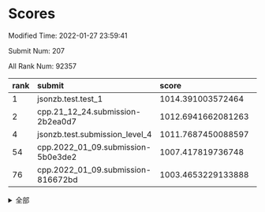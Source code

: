 # Scores

Modified Time: 2022-01-27 23:59:41

Submit Num: 207

All Rank Num: 92357

| rank |               submit               |       score        |       sigma        | pk_num |
| :--- | :--------------------------------- | :----------------- | :----------------- | :----- |
| 1    | jsonzb.test.test_1                 | 1014.391003572464  | 0.8406273898687159 | 1782   |
| 2    | cpp.21_12_24.submission-2b2ea0d7   | 1012.6941662081263 | 0.7751006830778866 | 1788   |
| 4    | jsonzb.test.submission_level_4     | 1011.7687450088597 | 0.7777134775916338 | 1784   |
| 54   | cpp.2022_01_09.submission-5b0e3de2 | 1007.417819736748  | 0.7292729426866263 | 1790   |
| 76   | cpp.2022_01_09.submission-816672bd | 1003.4653229133888 | 0.7124205177555122 | 1784   |


<details>
<summary>全部</summary>

| rank |                 submit                 |       score        |       sigma        | pk_num |
| :--- | :------------------------------------- | :----------------- | :----------------- | :----- |
| 1    | jsonzb.test.test_1                     | 1014.391003572464  | 0.8406273898687159 | 1782   |
| 2    | cpp.21_12_24.submission-2b2ea0d7       | 1012.6941662081263 | 0.7751006830778866 | 1788   |
| 3    | gobigger.level_3.submission_level_3_5  | 1012.203945237678  | 0.8063164947355974 | 1781   |
| 4    | jsonzb.test.submission_level_4         | 1011.7687450088597 | 0.7777134775916338 | 1784   |
| 5    | gobigger.level_3.submission_level_3_38 | 1011.7280099961682 | 0.779096404990985  | 1789   |
| 6    | gobigger.level_3.submission_level_3_9  | 1011.4559324513746 | 0.7922425601385172 | 1780   |
| 7    | gobigger.level_3.submission_level_3_16 | 1011.2809145930662 | 0.798303066479765  | 1780   |
| 8    | gobigger.level_3.submission_level_3_31 | 1011.1175588143233 | 0.7636546449014151 | 1791   |
| 9    | gobigger.level_3.submission_level_3_30 | 1011.104681227846  | 0.7728027216316087 | 1782   |
| 10   | gobigger.level_3.submission_level_3_3  | 1010.9469164669736 | 0.7592640687385294 | 1791   |
| 11   | gobigger.level_3.submission_level_3_6  | 1010.8840482599035 | 0.7736715368126279 | 1786   |
| 12   | gobigger.level_3.submission_level_3_7  | 1010.7158818193913 | 0.7613364658608468 | 1786   |
| 13   | gobigger.level_3.submission_level_3_29 | 1010.707351262414  | 0.7659070067438507 | 1781   |
| 14   | gobigger.level_3.submission_level_3_8  | 1010.6436602066968 | 0.7866193257083233 | 1786   |
| 15   | gobigger.level_3.submission_level_3_34 | 1010.4825238347104 | 0.7676390655675791 | 1782   |
| 16   | gobigger.level_3.submission_level_3_14 | 1010.4460961258086 | 0.7787969865311656 | 1786   |
| 17   | gobigger.level_3.submission_level_3_13 | 1010.4009910616845 | 0.768332192763926  | 1791   |
| 18   | gobigger.level_3.submission_level_3_23 | 1010.3680587474792 | 0.7683856382656222 | 1786   |
| 19   | gobigger.level_3.submission_level_3_39 | 1010.3011972972605 | 0.7381531555257687 | 1787   |
| 20   | gobigger.level_3.submission_level_3_33 | 1010.2263833986216 | 0.7483428513827924 | 1789   |
| 21   | gobigger.level_3.submission_level_3_26 | 1010.1796327842467 | 0.777809076536338  | 1786   |
| 22   | gobigger.level_3.submission_level_3_32 | 1010.138044046462  | 0.7729706124089528 | 1789   |
| 23   | gobigger.level_3.submission_level_3_4  | 1010.0471521087406 | 0.7874100278067664 | 1786   |
| 24   | gobigger.level_3.submission_level_3_20 | 1010.0239364596781 | 0.7418052429941259 | 1784   |
| 25   | gobigger.level_3.submission_level_3_11 | 1009.9805864571111 | 0.7516466227715404 | 1780   |
| 26   | gobigger.level_3.submission_level_3_15 | 1009.8634521396791 | 0.7522864589781159 | 1791   |
| 27   | gobigger.level_3.submission_level_3_37 | 1009.8342118940268 | 0.7597254424669322 | 1783   |
| 28   | gobigger.level_3.submission_level_3_12 | 1009.8049805070317 | 0.7362925810054846 | 1785   |
| 29   | gobigger.level_3.submission_level_3_28 | 1009.7621529389785 | 0.7470475931881122 | 1784   |
| 30   | gobigger.level_3.submission_level_3_27 | 1009.7096311492521 | 0.7745319760538468 | 1787   |
| 31   | gobigger.level_3.submission_level_3_0  | 1009.6846747220687 | 0.7464297140280184 | 1782   |
| 32   | gobigger.level_3.submission_level_3_35 | 1009.6547662203149 | 0.7310724351807043 | 1784   |
| 33   | gobigger.level_3.submission_level_3_2  | 1009.570187324806  | 0.755896069052033  | 1786   |
| 34   | gobigger.level_3.submission_level_3_43 | 1009.5554935715637 | 0.7601013043415195 | 1787   |
| 35   | gobigger.level_3.submission_level_3_49 | 1009.4546622451952 | 0.7590076168064103 | 1790   |
| 36   | gobigger.level_3.submission_level_3_19 | 1009.4299085206111 | 0.7554123947701855 | 1786   |
| 37   | gobigger.level_3.submission_level_3_1  | 1009.3556102010126 | 0.7426533842402003 | 1783   |
| 38   | gobigger.level_3.submission_level_3_46 | 1009.3292973825647 | 0.7672105531589791 | 1790   |
| 39   | gobigger.level_3.submission_level_3_41 | 1009.3125197180415 | 0.7391301897942143 | 1787   |
| 40   | gobigger.level_3.submission_level_3_24 | 1009.2647058894931 | 0.757444261749692  | 1787   |
| 41   | gobigger.level_3.submission_level_3_17 | 1009.1457794638155 | 0.754828361347354  | 1788   |
| 42   | gobigger.level_3.submission_level_3_44 | 1008.9829118752941 | 0.7388505751426624 | 1780   |
| 43   | gobigger.level_3.submission_level_3_40 | 1008.9522758421185 | 0.7421820598916836 | 1788   |
| 44   | gobigger.level_3.submission_level_3_47 | 1008.9479726207196 | 0.7581383517453086 | 1786   |
| 45   | gobigger.level_3.submission_level_3_22 | 1008.8931281906033 | 0.7350471068573307 | 1783   |
| 46   | gobigger.level_3.submission_level_3_36 | 1008.8626921923516 | 0.766085080282138  | 1784   |
| 47   | gobigger.level_3.submission_level_3_10 | 1008.7601181226559 | 0.7484922054211025 | 1785   |
| 48   | gobigger.level_3.submission_level_3_45 | 1008.6773092150992 | 0.7458373113348291 | 1786   |
| 49   | gobigger.level_3.submission_level_3_18 | 1008.6693495367738 | 0.7276550182530664 | 1783   |
| 50   | gobigger.level_3.submission_level_3_21 | 1008.5742275527972 | 0.7322204148162962 | 1783   |
| 51   | gobigger.level_3.submission_level_3_48 | 1008.5163839615495 | 0.7505600237733491 | 1784   |
| 52   | gobigger.level_3.submission_level_3_42 | 1008.300418016874  | 0.7679530881143618 | 1782   |
| 53   | gobigger.level_3.submission_level_3_25 | 1007.9138147280939 | 0.7456333573534746 | 1782   |
| 54   | cpp.2022_01_09.submission-5b0e3de2     | 1007.417819736748  | 0.7292729426866263 | 1790   |
| 55   | gobigger.level_1.submission_level_1_21 | 1004.6358146845065 | 0.7251936505833474 | 1787   |
| 56   | gobigger.level_1.submission_level_1_30 | 1004.6071855315655 | 0.7222866716333622 | 1788   |
| 57   | gobigger.level_1.submission_level_1_5  | 1004.3135324635571 | 0.7300629310275887 | 1791   |
| 58   | gobigger.level_1.submission_level_1_15 | 1004.2011992704099 | 0.705958904661396  | 1787   |
| 59   | gobigger.level_1.submission_level_1_28 | 1004.1379111912765 | 0.7170430144690659 | 1787   |
| 60   | gobigger.level_1.submission_level_1_32 | 1004.1267531811006 | 0.7182609293535086 | 1784   |
| 61   | gobigger.level_1.submission_level_1_6  | 1004.0664122475747 | 0.7013545668686837 | 1778   |
| 62   | gobigger.level_1.submission_level_1_26 | 1004.0388697572592 | 0.7103117402276984 | 1781   |
| 63   | gobigger.level_1.submission_level_1_20 | 1004.023549031591  | 0.7121421406762981 | 1787   |
| 64   | gobigger.level_1.submission_level_1_17 | 1003.9924645339426 | 0.7199214324661902 | 1780   |
| 65   | gobigger.level_1.submission_level_1_16 | 1003.9849053588168 | 0.7219819294552511 | 1790   |
| 66   | gobigger.level_1.submission_level_1_41 | 1003.8359151513575 | 0.6965072190673984 | 1779   |
| 67   | gobigger.level_1.submission_level_1_31 | 1003.7173851378415 | 0.7286921253556885 | 1784   |
| 68   | gobigger.level_1.submission_level_1_4  | 1003.6846449312494 | 0.7147529802243006 | 1779   |
| 69   | gobigger.level_1.submission_level_1_33 | 1003.6658252176665 | 0.7167635104505653 | 1785   |
| 70   | gobigger.level_1.submission_level_1_34 | 1003.6603700106258 | 0.7062529505650547 | 1793   |
| 71   | gobigger.level_1.submission_level_1_25 | 1003.6313578587116 | 0.7145435193960218 | 1783   |
| 72   | gobigger.level_1.submission_level_1_1  | 1003.5405473947867 | 0.7099904978838218 | 1785   |
| 73   | gobigger.level_1.submission_level_1_18 | 1003.5189790575424 | 0.7158544593343348 | 1787   |
| 74   | gobigger.level_1.submission_level_1_36 | 1003.5135641582056 | 0.7040509698159396 | 1789   |
| 75   | gobigger.level_1.submission_level_1_40 | 1003.4958418786445 | 0.7182345998088828 | 1783   |
| 76   | cpp.2022_01_09.submission-816672bd     | 1003.4653229133888 | 0.7124205177555122 | 1784   |
| 77   | gobigger.level_1.submission_level_1_44 | 1003.4443502492185 | 0.7227728876090554 | 1787   |
| 78   | gobigger.level_1.submission_level_1_43 | 1003.4379861129145 | 0.7016009582877295 | 1787   |
| 79   | gobigger.level_1.submission_level_1_23 | 1003.4286075020538 | 0.7089338913269988 | 1781   |
| 80   | gobigger.level_1.submission_level_1_11 | 1003.3044392812078 | 0.7076058095577106 | 1787   |
| 81   | gobigger.level_1.submission_level_1_39 | 1003.3031922819633 | 0.7108370429021288 | 1789   |
| 82   | gobigger.level_1.submission_level_1_3  | 1003.222175058021  | 0.7172743585127525 | 1785   |
| 83   | gobigger.level_1.submission_level_1_46 | 1003.1933808407222 | 0.7233576179519058 | 1781   |
| 84   | gobigger.level_1.submission_level_1_42 | 1003.1563255510492 | 0.7249075526980722 | 1792   |
| 85   | gobigger.level_1.submission_level_1_0  | 1002.9754616347174 | 0.7173137962790033 | 1781   |
| 86   | gobigger.level_1.submission_level_1_38 | 1002.9668367310455 | 0.7234705903392007 | 1780   |
| 87   | gobigger.level_1.submission_level_1_19 | 1002.8773655259652 | 0.7087693573971484 | 1784   |
| 88   | gobigger.level_1.submission_level_1_2  | 1002.84094800006   | 0.7113516330377151 | 1785   |
| 89   | gobigger.level_1.submission_level_1_45 | 1002.7836069779889 | 0.70658543283631   | 1786   |
| 90   | gobigger.level_1.submission_level_1_49 | 1002.7819474866457 | 0.7141775648003236 | 1782   |
| 91   | gobigger.level_1.submission_level_1_14 | 1002.7366892968348 | 0.7018648768983586 | 1784   |
| 92   | gobigger.level_1.submission_level_1_27 | 1002.731007332303  | 0.7111062004324852 | 1785   |
| 93   | gobigger.level_1.submission_level_1_22 | 1002.7014480519956 | 0.7175311904720565 | 1784   |
| 94   | gobigger.level_1.submission_level_1_48 | 1002.6745227645869 | 0.7175460481618384 | 1783   |
| 95   | gobigger.level_1.submission_level_1_13 | 1002.4775137850697 | 0.7165278336226791 | 1783   |
| 96   | gobigger.level_1.submission_level_1_10 | 1002.4220520612504 | 0.7167213997531364 | 1787   |
| 97   | gobigger.level_1.submission_level_1_8  | 1002.3567576907665 | 0.7222420996912449 | 1786   |
| 98   | gobigger.level_1.submission_level_1_47 | 1002.3070780840437 | 0.7004192712722279 | 1787   |
| 99   | gobigger.level_1.submission_level_1_24 | 1002.1213778150727 | 0.7090182498509986 | 1780   |
| 100  | gobigger.level_1.submission_level_1_12 | 1002.068525437918  | 0.7139759850486909 | 1788   |
| 101  | gobigger.level_1.submission_level_1_37 | 1002.0070808558289 | 0.7227167074369458 | 1786   |
| 102  | gobigger.level_1.submission_level_1_29 | 1001.9653003245937 | 0.7078905702390846 | 1786   |
| 103  | gobigger.level_1.submission_level_1_7  | 1001.8397002360656 | 0.7070603107320894 | 1786   |
| 104  | gobigger.level_1.submission_level_1_9  | 1001.4907286887885 | 0.7066972525444108 | 1785   |
| 105  | gobigger.level_1.submission_level_1_35 | 1000.4633706583746 | 0.7081096351349138 | 1786   |
| 106  | gobigger.random.submission_random_39   | 998.1273900227181  | 0.7007546442062024 | 1785   |
| 107  | gobigger.random.submission_random_47   | 997.5338010954645  | 0.7272361145529403 | 1783   |
| 108  | gobigger.random.submission_random_48   | 997.4178000147969  | 0.7069472220358921 | 1780   |
| 109  | gobigger.random.submission_random_33   | 997.4148699217335  | 0.7123212206842565 | 1784   |
| 110  | gobigger.random.submission_random_14   | 997.1939087005517  | 0.7152222846249578 | 1780   |
| 111  | gobigger.random.submission_random_13   | 997.0133011796717  | 0.6958798765742918 | 1787   |
| 112  | gobigger.random.submission_random_46   | 996.9815093115046  | 0.7093011232597908 | 1782   |
| 113  | gobigger.random.submission_random_11   | 996.9063134057932  | 0.7069638838992398 | 1779   |
| 114  | gobigger.random.submission_random_1    | 996.8640079818877  | 0.7091630568329309 | 1780   |
| 115  | gobigger.random.submission_random_35   | 996.8418255725754  | 0.7131434510028017 | 1781   |
| 116  | gobigger.random.submission_random_37   | 996.7857867955513  | 0.7049598727496933 | 1788   |
| 117  | gobigger.random.submission_random_23   | 996.7811638273973  | 0.7033939382132053 | 1783   |
| 118  | gobigger.random.submission_random_7    | 996.7729297194794  | 0.7207915947366399 | 1786   |
| 119  | gobigger.random.submission_random_26   | 996.7423928641966  | 0.7090602276083867 | 1785   |
| 120  | gobigger.random.submission_random_28   | 996.5080426564913  | 0.7174335506206718 | 1783   |
| 121  | gobigger.random.submission_random_9    | 996.497914934138   | 0.7074832299184576 | 1783   |
| 122  | gobigger.random.submission_random_38   | 996.4692989326054  | 0.7135721983221741 | 1782   |
| 123  | gobigger.random.submission_random_6    | 996.4546826165526  | 0.7213140060335307 | 1784   |
| 124  | gobigger.random.submission_random_40   | 996.3391737653077  | 0.6960280950757013 | 1778   |
| 125  | gobigger.random.submission_random_45   | 996.1781290084787  | 0.7144234067709283 | 1785   |
| 126  | gobigger.random.submission_random_32   | 996.0845814113643  | 0.715841429576196  | 1781   |
| 127  | gobigger.random.submission_random_19   | 996.0554992257256  | 0.7050741276496978 | 1788   |
| 128  | gobigger.random.submission_random_44   | 996.0364780514755  | 0.7171526227228481 | 1782   |
| 129  | gobigger.random.submission_random_18   | 995.9825857621769  | 0.7180014239955747 | 1785   |
| 130  | gobigger.random.submission_random_41   | 995.9214429872062  | 0.7123689826901957 | 1785   |
| 131  | gobigger.random.submission_random_29   | 995.9170616172852  | 0.723842418100411  | 1782   |
| 132  | gobigger.random.submission_random_5    | 995.7613237742137  | 0.7146462914468659 | 1785   |
| 133  | gobigger.random.submission_random_12   | 995.7499601035491  | 0.7081109302925456 | 1784   |
| 134  | gobigger.random.submission_random_16   | 995.6575286148751  | 0.7199678672942972 | 1788   |
| 135  | gobigger.random.submission_random_4    | 995.6121970813513  | 0.7020574658555846 | 1785   |
| 136  | gobigger.random.submission_random_22   | 995.6098266172592  | 0.713625182119086  | 1792   |
| 137  | gobigger.random.submission_random_27   | 995.5968087164463  | 0.7111896562103928 | 1784   |
| 138  | gobigger.random.submission_random_21   | 995.546253383372   | 0.7090599192353099 | 1786   |
| 139  | gobigger.random.submission_random_8    | 995.5207961581119  | 0.7202192714978598 | 1787   |
| 140  | gobigger.random.submission_random_25   | 995.4882571221223  | 0.7159091545482653 | 1787   |
| 141  | gobigger.random.submission_random_24   | 995.4577760285048  | 0.7029620584483964 | 1784   |
| 142  | gobigger.random.submission_random_0    | 995.4359706857757  | 0.7156827253194916 | 1780   |
| 143  | gobigger.random.submission_random_17   | 995.3621749507195  | 0.7304072452814481 | 1787   |
| 144  | gobigger.random.submission_random_31   | 995.2325063390114  | 0.7198212619702463 | 1790   |
| 145  | gobigger.random.submission_random_30   | 995.1572010307254  | 0.7127464285041911 | 1787   |
| 146  | gobigger.random.submission_random_20   | 995.1417058927558  | 0.7102766723540814 | 1782   |
| 147  | gobigger.random.submission_random_2    | 995.1220084113264  | 0.7112995799979575 | 1788   |
| 148  | gobigger.random.submission_random_34   | 995.0459154804581  | 0.7163756659638432 | 1782   |
| 149  | gobigger.random.submission_random_3    | 994.9383595839372  | 0.7203931064865925 | 1785   |
| 150  | gobigger.random.submission_random_43   | 994.937640098164   | 0.7124542196109924 | 1785   |
| 151  | gobigger.random.submission_random_49   | 994.8894489511985  | 0.7217574492809727 | 1782   |
| 152  | gobigger.random.submission_random_15   | 994.7700573479777  | 0.7085589711747218 | 1784   |
| 153  | gobigger.random.submission_random_10   | 994.7189527293596  | 0.7334789154129714 | 1789   |
| 154  | gobigger.random.submission_random_42   | 994.5042468863575  | 0.7090712823686534 | 1785   |
| 155  | gobigger.level_2.submission_level_2_26 | 994.1913860167031  | 0.7590679389753807 | 1785   |
| 156  | gobigger.random.submission_random_36   | 994.1625990765505  | 0.7168190838340441 | 1779   |
| 157  | gobigger.level_2.submission_level_2_23 | 993.5850882137894  | 0.7346730660094148 | 1787   |
| 158  | gobigger.level_2.submission_level_2_36 | 993.3561098413911  | 0.7305215527449178 | 1789   |
| 159  | gobigger.level_2.submission_level_2_32 | 993.3533320628935  | 0.7306016552751429 | 1782   |
| 160  | gobigger.level_2.submission_level_2_25 | 992.948755875799   | 0.7318888346702189 | 1782   |
| 161  | gobigger.level_2.submission_level_2_22 | 992.8584347143342  | 0.7439747105115403 | 1779   |
| 162  | gobigger.level_2.submission_level_2_24 | 992.8399670200879  | 0.7323639241319319 | 1782   |
| 163  | gobigger.level_2.submission_level_2_48 | 992.777649714219   | 0.7437902721335009 | 1787   |
| 164  | gobigger.level_2.submission_level_2_5  | 992.7728718795945  | 0.7488957325537489 | 1787   |
| 165  | gobigger.level_2.submission_level_2_18 | 992.6747280224911  | 0.7335623674926776 | 1784   |
| 166  | gobigger.level_2.submission_level_2_28 | 992.6623170717912  | 0.7428695668403277 | 1790   |
| 167  | gobigger.level_2.submission_level_2_14 | 992.5575437576022  | 0.7521581882579048 | 1787   |
| 168  | gobigger.level_2.submission_level_2_27 | 992.5098301437343  | 0.7492763881866977 | 1788   |
| 169  | gobigger.level_2.submission_level_2_1  | 992.4973966798642  | 0.746550843123131  | 1780   |
| 170  | gobigger.level_2.submission_level_2_10 | 992.4972502359703  | 0.7335119283020665 | 1789   |
| 171  | gobigger.level_2.submission_level_2_17 | 992.4652190183303  | 0.7452573581389679 | 1784   |
| 172  | gobigger.level_2.submission_level_2_47 | 992.4375405308081  | 0.7476386611065003 | 1786   |
| 173  | gobigger.level_2.submission_level_2_29 | 992.3934337005264  | 0.7416626297059166 | 1781   |
| 174  | gobigger.level_2.submission_level_2_41 | 992.3405141363321  | 0.7470830443560459 | 1784   |
| 175  | gobigger.level_2.submission_level_2_42 | 992.3087165580574  | 0.7371886582436018 | 1785   |
| 176  | gobigger.level_2.submission_level_2_34 | 992.2929702958868  | 0.7393217450045708 | 1787   |
| 177  | gobigger.level_2.submission_level_2_7  | 992.2596506383504  | 0.7560922060333519 | 1784   |
| 178  | gobigger.level_2.submission_level_2_30 | 992.1826363339853  | 0.7470646818043074 | 1794   |
| 179  | gobigger.level_2.submission_level_2_16 | 992.1098174595697  | 0.7483738490856701 | 1785   |
| 180  | gobigger.level_2.submission_level_2_8  | 992.0941672592396  | 0.7330949814272433 | 1785   |
| 181  | gobigger.level_2.submission_level_2_0  | 992.0323035820695  | 0.7409375458400884 | 1784   |
| 182  | gobigger.level_2.submission_level_2_6  | 992.0261942790715  | 0.7385593092257909 | 1792   |
| 183  | gobigger.level_2.submission_level_2_3  | 992.0092777388384  | 0.7304076624952862 | 1776   |
| 184  | gobigger.level_2.submission_level_2_9  | 991.9531106456786  | 0.7380611986393184 | 1784   |
| 185  | gobigger.level_2.submission_level_2_37 | 991.9326829848565  | 0.7535089791560752 | 1785   |
| 186  | gobigger.level_2.submission_level_2_44 | 991.9108736180383  | 0.7405003536345675 | 1781   |
| 187  | gobigger.level_2.submission_level_2_35 | 991.7942648355505  | 0.7847325732389909 | 1786   |
| 188  | gobigger.level_2.submission_level_2_40 | 991.7915497634212  | 0.7719157774096199 | 1784   |
| 189  | gobigger.level_2.submission_level_2_38 | 991.7681246433673  | 0.7500475567260484 | 1785   |
| 190  | gobigger.level_2.submission_level_2_31 | 991.7616951588991  | 0.7320368453440208 | 1782   |
| 191  | gobigger.level_2.submission_level_2_46 | 991.6698515116369  | 0.7429087667952872 | 1786   |
| 192  | gobigger.level_2.submission_level_2_4  | 991.6019955427909  | 0.765957196231506  | 1784   |
| 193  | gobigger.level_2.submission_level_2_12 | 991.594335127226   | 0.751739088703263  | 1781   |
| 194  | gobigger.level_2.submission_level_2_11 | 991.5663092831502  | 0.7435481214935689 | 1784   |
| 195  | gobigger.level_2.submission_level_2_19 | 991.4815140981789  | 0.74879415872126   | 1781   |
| 196  | gobigger.level_2.submission_level_2_13 | 991.1997119664326  | 0.7507023314056397 | 1788   |
| 197  | gobigger.level_2.submission_level_2_43 | 991.1701571087416  | 0.7539866710702272 | 1785   |
| 198  | gobigger.level_2.submission_level_2_2  | 991.1439282863867  | 0.7481203284264557 | 1779   |
| 199  | gobigger.level_2.submission_level_2_49 | 991.0958826597216  | 0.7441164798689537 | 1782   |
| 200  | gobigger.level_2.submission_level_2_21 | 991.0765520374634  | 0.769461934123856  | 1779   |
| 201  | gobigger.level_2.submission_level_2_45 | 991.0007084544523  | 0.7602586605348407 | 1788   |
| 202  | gobigger.level_2.submission_level_2_39 | 990.5699652863385  | 0.7621809908613226 | 1780   |
| 203  | gobigger.level_2.submission_level_2_33 | 990.5136124870602  | 0.7543026232051973 | 1779   |
| 204  | gobigger.level_2.submission_level_2_15 | 990.2678036996114  | 0.7881563864486981 | 1780   |
| 205  | gobigger.level_2.submission_level_2_20 | 989.6655960815823  | 0.7956776034103523 | 1787   |
| 206  | gobigger.none.submission_none_1        | 978.5670172848295  | 1.1989603529443957 | 1783   |
| 207  | gobigger.none.submission_none_0        | 975.2740800332775  | 1.3705152463339982 | 1782   |

</details>
